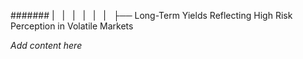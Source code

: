 ####### |   |   |   |   |   |   ├── Long-Term Yields Reflecting High Risk Perception in Volatile Markets

*Add content here*